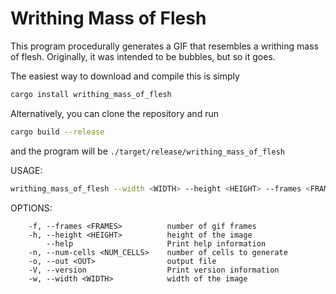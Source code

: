 # Writhing Mass of Flesh

This program procedurally generates a GIF that resembles a writhing mass
of flesh. Originally, it was intended to be bubbles, but so it goes. 

The easiest way to download and compile this is simply
```sh
cargo install writhing_mass_of_flesh
```

Alternatively, you can clone the repository and run
```sh
cargo build --release
```
and the program will be `./target/release/writhing_mass_of_flesh`

USAGE:
```sh
writhing_mass_of_flesh --width <WIDTH> --height <HEIGHT> --frames <FRAMES> --num-cells <NUM_CELLS> --out <OUT>
```

OPTIONS:
```
    -f, --frames <FRAMES>          number of gif frames
    -h, --height <HEIGHT>          height of the image
        --help                     Print help information
    -n, --num-cells <NUM_CELLS>    number of cells to generate
    -o, --out <OUT>                output file
    -V, --version                  Print version information
    -w, --width <WIDTH>            width of the image
```
